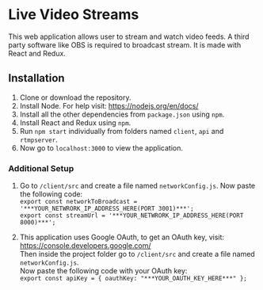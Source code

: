 # Live Video Streams

This web application allows user to stream and watch video feeds. A third party
software like OBS is required to broadcast stream. It is made with React and Redux.

## Installation

1. Clone or download the repository.
2. Install Node. For help visit: https://nodejs.org/en/docs/
3. Install all the other dependencies from `package.json` using `npm`.
4. Install React and Redux using `npm`.
5. Run `npm start` individually from folders named `client`, `api` and `rtmpserver`.
6. Now go to `localhost:3000` to view the application.

### Additional Setup
1. Go to `/client/src` and create a file named `networkConfig.js`. Now paste the following code: <br>
   `export const networkToBroadcast = '***YOUR_NETWRORK_IP_ADDRESS_HERE(PORT 3001)***';` <br>
   `export const streamUrl = '***YOUR_NETWRORK_IP_ADDRESS_HERE(PORT 8000)***';`

2. This application uses Google OAuth, to get an OAuth key, visit: https://console.developers.google.com/ <br>
   Then inside the project folder go to `/client/src` and create a file named `networkConfig.js`. <br>
   Now paste the following code with your OAuth key: <br>
   `export const apiKey = {
   oauthKey:
    "***YOUR_OAUTH_KEY_HERE***"
   };`
